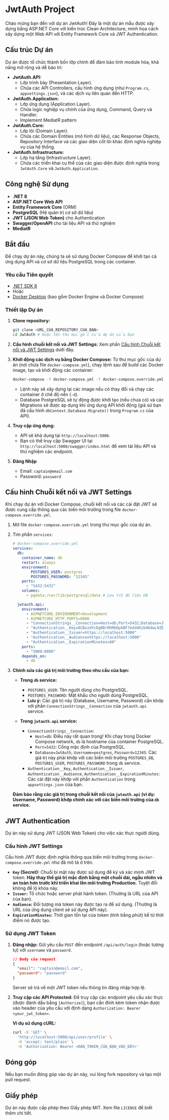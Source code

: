 # JwtAuth Project

Chào mừng bạn đến với dự án JwtAuth! Đây là một dự án mẫu được xây dựng bằng ASP.NET Core với kiến trúc Clean Architecture, minh họa cách xây dựng một Web API với Entity Framework Core và JWT Authentication.

## Cấu trúc Dự án

Dự án được tổ chức thành bốn lớp chính để đảm bảo tính module hóa, khả năng mở rộng và dễ bảo trì:

* **JwtAuth.API:**
    * Lớp trình bày (Presentation Layer).
    * Chứa các API Controllers, cấu hình ứng dụng (như `Program.cs`, `appsettings.json`), và các dịch vụ liên quan đến HTTP.
* **JwtAuth.Application:**
    * Lớp ứng dụng (Application Layer).
    * Chứa logic nghiệp vụ chính của ứng dụng, Command, Query và Handler.
    * Implement MediatR pattern
* **JwtAuth.Core:**
    * Lớp lõi (Domain Layer).
    * Chứa các Domain Entities (mô hình dữ liệu), các Response Objects, Repository Interface và các giao diện cốt lõi khác định nghĩa nghiệp vụ của hệ thống.
* **JwtAuth.Infrastructure:**
    * Lớp hạ tầng (Infrastructure Layer).
    * Chứa các triển khai cụ thể của các giao diện được định nghĩa trong `JwtAuth.Core` và `JwtAuth.Application`.

## Công nghệ Sử dụng

* **.NET 8**
* **ASP.NET Core Web API**
* **Entity Framework Core** (ORM)
* **PostgreSQL** (Hệ quản trị cơ sở dữ liệu)
* **JWT (JSON Web Token)** cho Authentication
* **Swagger/OpenAPI** cho tài liệu API và thử nghiệm
* **MediatR**

## Bắt đầu

Để chạy dự án này, chúng ta sẽ sử dụng Docker Compose để khởi tạo cả ứng dụng API và cơ sở dữ liệu PostgreSQL trong các container.

### Yêu cầu Tiên quyết

* [.NET SDK 8](https://dotnet.microsoft.com/download)
* Hoặc
* [Docker Desktop](https://www.docker.com/products/docker-desktop/) (bao gồm Docker Engine và Docker Compose)

### Thiết lập Dự án

1.  **Clone repository:**
    ```bash
    git clone <URL_CỦA_REPOSITORY_CỦA_BẠN>
    cd JwtAuth # Hoặc tên thư mục gốc của dự án của bạn
    ```
2.  **Cấu hình chuỗi kết nối và JWT Settings:**
    Xem phần [Cấu hình Chuỗi kết nối và JWT Settings](#cấu-hình-chuỗi-kết-nối-và-jwt-settings) dưới đây.

3.  **Khởi động các dịch vụ bằng Docker Compose:**
    Từ thư mục gốc của dự án (nơi chứa file `docker-compose.yml`), chạy lệnh sau để build các Docker image, tạo và khởi động các container:
    ```bash
    docker-compose -f docker-compose.yml -f docker-compose.override.yml up -d
    ```
    * Lệnh này sẽ xây dựng lại các image nếu có thay đổi và chạy các container ở chế độ nền (`-d`).
    * Database PostgreSQL sẽ tự động được khởi tạo (nếu chưa có) và các Migrations sẽ được áp dụng khi ứng dụng API khởi động (giả sử bạn đã cấu hình `dbContext.Database.Migrate()` trong `Program.cs` của API).

4.  **Truy cập ứng dụng:**
    * API sẽ khả dụng tại `http://localhost:5000`.
    * Bạn có thể truy cập Swagger UI tại `http://localhost:5000/swagger/index.html` để xem tài liệu API và thử nghiệm các endpoint.

5.  **Đăng Nhập**
    * Email: `captain@email.com`
    * Password: `password`

## Cấu hình Chuỗi kết nối và JWT Settings

Khi chạy dự án với Docker Compose, chuỗi kết nối và các cài đặt JWT sẽ được cung cấp thông qua các biến môi trường trong file `docker-compose.override.yml`.

1.  Mở file `docker-compose.override.yml` trong thư mục gốc của dự án.

2.  Tìm phần `services`:

    ```yaml
    # docker-compose.override.yml
    services:
      db:
        container_name: db
        restart: always
        environment:
            POSTGRES_USER: postgres
            POSTGRES_PASSWORD: "12345"
        ports:
          - "5432:5432"
        volumes:
          - pgdata:/var/lib/postgresql/data # Lưu trữ dữ liệu DB

      jwtauth.api:
        environment:
          - ASPNETCORE_ENVIRONMENT=Development
          - ASPNETCORE_HTTP_PORTS=8080
          - "ConnectionStrings__Connection=Host=db;Port=5432;Database=JwtAuth;Username=postgres;Password=12345"
          - "Authentication__Key=6CBxzdYcEgNDrRhMbDpkBF7e4d4Kib46dwL9ZE5egiL0iL5Y3dzREUBSUYVUwUkN6CBxzdYcEgNDrRhMbDpkBF7e4d4Kib46dwL9ZE5egiL0iL5Y3dzREUBSUYVUwUkN"
          - "Authentication__Issuer=https://localhost:5000"
          - "Authentication__Audience=https://localhost:5000"
          - "Authentication__ExpirationMinutes=60"
        ports:
          - "5000:8080"
        depends_on:
          - db
    ```

3.  **Chỉnh sửa các giá trị môi trường theo nhu cầu của bạn:**

    * **Trong `db` service:**
        * `POSTGRES_USER`: Tên người dùng cho PostgreSQL.
        * `POSTGRES_PASSWORD`: Mật khẩu cho người dùng PostgreSQL.
        * **Lưu ý:** Các giá trị này (Database, Username, Password) cần khớp với phần `ConnectionStrings__Connection` của `jwtauth.api` service.

    * **Trong `jwtauth.api` service:**
        * `ConnectionStrings__Connection`:
            * `Host=db`: Điều này rất quan trọng! Khi chạy trong Docker Compose network, `db` là hostname của container PostgreSQL.
            * `Port=5432`: Cổng mặc định của PostgreSQL.
            * `Database=JwtAuth`, `Username=postgres`, `Password=12345`: Các giá trị này phải khớp với các biến môi trường `POSTGRES_DB`, `POSTGRES_USER`, `POSTGRES_PASSWORD` trong `db` service.
        * `Authentication__Key`, `Authentication__Issuer`, `Authentication__Audience`, `Authentication__ExpirationMinutes`: Các cài đặt này khớp với phần `Authentication` trong `appsettings.json` của bạn.

    **Đảm bảo rằng các giá trị trong chuỗi kết nối của `jwtauth.api` (ví dụ: Username, Password) khớp chính xác với các biến môi trường của `db` service.**

## JWT Authentication

Dự án này sử dụng JWT (JSON Web Token) cho việc xác thực người dùng.

### Cấu hình JWT Settings

Cấu hình JWT được định nghĩa thông qua biến môi trường trong `docker-compose.override.yml` như đã mô tả ở trên.

* **`Key` (Secret):** Chuỗi bí mật này được sử dụng để ký và xác minh JWT token. **Hãy thay thế giá trị mặc định bằng một chuỗi dài, ngẫu nhiên và an toàn hơn trước khi triển khai lên môi trường Production.** Tuyệt đối không để lộ khóa này.
* **`Issuer`:** Tổ chức hoặc server phát hành token. (Thường là URL của API của bạn).
* **`Audience`:** Đối tượng mà token này được tạo ra để sử dụng. (Thường là URL của ứng dụng client sẽ sử dụng API này).
* **`ExpirationMinutes`:** Thời gian tồn tại của token (tính bằng phút) kể từ thời điểm nó được tạo.

### Sử dụng JWT Token

1.  **Đăng nhập:** Gửi yêu cầu `POST` đến endpoint `/api/auth/login` (hoặc tương tự) với `username` và `password`.
    ```json
    // Body của request
    {
      "email": "captain@email.com",
      "password": "password"
    }
    ```
    Server sẽ trả về một JWT token nếu thông tin đăng nhập hợp lệ.

2.  **Truy cập các API Protected:** Để truy cập các endpoint yêu cầu xác thực (được đánh dấu bằng `[Authorize]`), bạn cần đính kèm token nhận được vào header của yêu cầu với định dạng `Authorization: Bearer <your_jwt_token>`.

    **Ví dụ sử dụng cURL:**
    ```bash
    curl -X 'GET' \
      'http://localhost:5000/api/user/profile' \
      -H 'accept: text/plain' \
      -H 'Authorization: Bearer <DÁN_TOKEN_CỦA_BẠN_VÀO_ĐÂY>'
    ```

## Đóng góp

Nếu bạn muốn đóng góp vào dự án này, vui lòng fork repository và tạo một pull request.

## Giấy phép

Dự án này được cấp phép theo Giấy phép MIT. Xem file `LICENSE` để biết thêm chi tiết.
